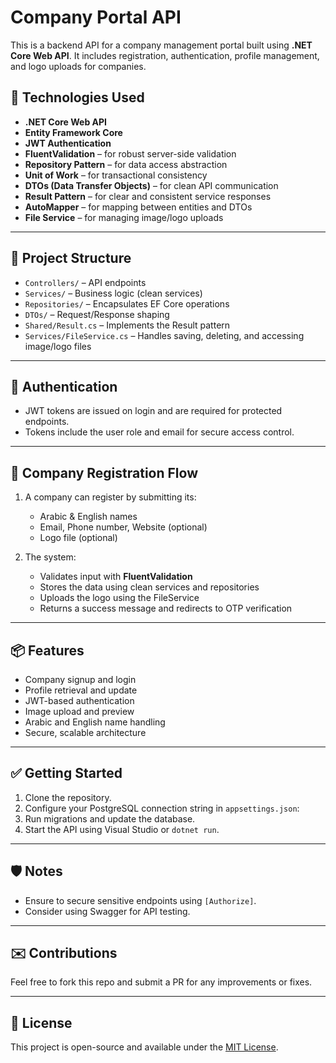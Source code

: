 # Company Portal API

This is a backend API for a company management portal built using **.NET Core Web API**. It includes registration, authentication, profile management, and logo uploads for companies.

## 🔧 Technologies Used

- **.NET Core Web API**
- **Entity Framework Core**
- **JWT Authentication**
- **FluentValidation** – for robust server-side validation
- **Repository Pattern** – for data access abstraction
- **Unit of Work** – for transactional consistency
- **DTOs (Data Transfer Objects)** – for clean API communication
- **Result Pattern** – for clear and consistent service responses
- **AutoMapper** – for mapping between entities and DTOs
- **File Service** – for managing image/logo uploads

---

## 📁 Project Structure

- `Controllers/` – API endpoints
- `Services/` – Business logic (clean services)
- `Repositories/` – Encapsulates EF Core operations
- `DTOs/` – Request/Response shaping
- `Shared/Result.cs` – Implements the Result pattern
- `Services/FileService.cs` – Handles saving, deleting, and accessing image/logo files

---

## 🔐 Authentication

- JWT tokens are issued on login and are required for protected endpoints.
- Tokens include the user role and email for secure access control.

---

## 🏢 Company Registration Flow

1. A company can register by submitting its:
   - Arabic & English names
   - Email, Phone number, Website (optional)
   - Logo file (optional)

2. The system:
   - Validates input with **FluentValidation**
   - Stores the data using clean services and repositories
   - Uploads the logo using the FileService
   - Returns a success message and redirects to OTP verification

---

## 📦 Features

- Company signup and login
- Profile retrieval and update
- JWT-based authentication
- Image upload and preview
- Arabic and English name handling
- Secure, scalable architecture

---

## ✅ Getting Started

1. Clone the repository.
2. Configure your PostgreSQL connection string in `appsettings.json`:
3. Run migrations and update the database.
4. Start the API using Visual Studio or `dotnet run`.

---

## 🛡️ Notes

- Ensure to secure sensitive endpoints using `[Authorize]`.
- Consider using Swagger for API testing.

---

## ✉️ Contributions

Feel free to fork this repo and submit a PR for any improvements or fixes.

---

## 📄 License

This project is open-source and available under the [MIT License](LICENSE).

